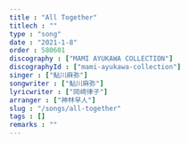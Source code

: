 ```yaml
---
title : "All Together"
titlech : ""
type : "song"
date : "2021-1-8"
order : 580601
discography : ["MAMI AYUKAWA COLLECTION"]
discographyId : ["mami-ayukawa-collection"]
singer : ["鮎川麻弥"]
songwriter : ["鮎川麻弥"]
lyricwriter : ["岡崎律子"]
arranger : ["神林早人"]
slug : "/songs/all-together"
tags : []
remarks : ""
---
```


